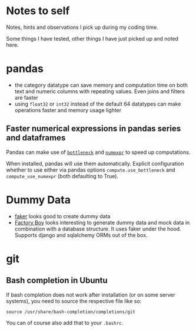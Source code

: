 # Notes to self

Notes, hints and observations I pick up during my coding time.

Some things I have tested, other things I have just picked up and noted here.

# pandas

* the category datatype can save memory and computation time on both text and numeric columns with repeating values. Even joins and filters are faster
* using `float32` or `int32` instead of the default 64 datatypes can make operations faster and memory usage lighter

## Faster numerical expressions in pandas series and dataframes

Pandas can make use of [`bottleneck`](https://github.com/pydata/bottleneck) and [`numexpr`](https://github.com/pydata/numexpr) to speed up computations.

When installed, pandas will use them automatically. Explicit configuration whether to use either via pandas options `compute.use_bottleneck` and `compute_use_numexpr` (both defaulting to True).

# Dummy Data

* [faker](https://faker.readthedocs.io/en/latest/) looks good to create dummy data
* [Factory Boy](https://factoryboy.readthedocs.io/en/latest/) looks interesting to generate dummy data and mock data in combination with a database structure. It uses faker under the hood. Supports django and sqlalchemy ORMs out of the box.

# git

## Bash completion in Ubuntu

If bash completion does not work after installation (or on some server systems), you need to source the respective file like so:

`source /usr/share/bash-completion/completions/git`

You can of course also add that to your `.bashrc`.
